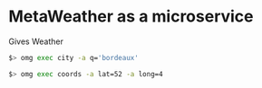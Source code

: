 # MetaWeather as a microservice

Gives Weather

```bash
$> omg exec city -a q='bordeaux'

$> omg exec coords -a lat=52 -a long=4
```

